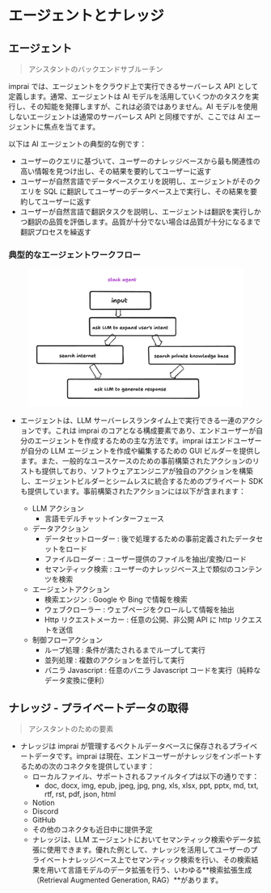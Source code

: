 # エージェントとナレッジ

## エージェント

> アシスタントのバックエンドサブルーチン

imprai では、エージェントをクラウド上で実行できるサーバーレス API として定義します。通常、エージェントは AI モデルを活用していくつかのタスクを実行し、その知能を発揮しますが、これは必須ではありません。AI モデルを使用しないエージェントは通常のサーバーレス API と同様ですが、ここでは AI エージェントに焦点を当てます。

以下は AI エージェントの典型的な例です：

- ユーザーのクエリに基づいて、ユーザーのナレッジベースから最も関連性の高い情報を見つけ出し、その結果を要約してユーザーに返す
- ユーザーが自然言語でデータベースクエリを説明し、エージェントがそのクエリを SQL に翻訳してユーザーのデータベース上で実行し、その結果を要約してユーザーに返す
- ユーザーが自然言語で翻訳タスクを説明し、エージェントは翻訳を実行しかつ翻訳の品質を評価します。品質が十分でない場合は品質が十分になるまで翻訳プロセスを繰返す

### 典型的なエージェントワークフロー

<figure><img src="../.gitbook/assets/2.png" alt=""><figcaption></figcaption></figure>

- エージェントは、LLM サーバーレスランタイム上で実行できる一連のアクションです。これは imprai のコアとなる構成要素であり、エンドユーザーが自分のエージェントを作成するための主な方法です。imprai はエンドユーザーが自分の LLM エージェントを作成や編集するための GUI ビルダーを提供します。また、一般的なユースケースのための事前構築されたアクションのリストも提供しており、ソフトウェアエンジニアが独自のアクションを構築し、エージェントビルダーとシームレスに統合するためのプライベート SDK も提供しています。事前構築されたアクションには以下が含まれます：

  - LLM アクション
    <!-- - 言語モデルコンプリートインターフェース -->
    - 言語モデルチャットインターフェース
  - データアクション
    - データセットローダー : 後で処理するための事前定義されたデータセットをロード
    - ファイルローダー : ユーザー提供のファイルを抽出/変換/ロード
    - セマンティック検索 : ユーザーのナレッジベース上で類似のコンテンツを検索
  - エージェントアクション
    - 検索エンジン : Google や Bing で情報を検索
    - ウェブクローラー : ウェブページをクロールして情報を抽出
    - Http リクエストメーカー : 任意の公開、非公開 API に http リクエストを送信
  - 制御フローアクション
    - ループ処理 : 条件が満たされるまでループして実行
    - 並列処理 : 複数のアクションを並行して実行
    - バニラ Javascript : 任意のバニラ Javascript コードを実行（純粋なデータ変換に便利）

## ナレッジ - プライベートデータの取得

> アシスタントのための要素

- ナレッジは imprai が管理するベクトルデータベースに保存されるプライベートデータです。imprai は現在、エンドユーザーがナレッジをインポートするための次のコネクタを提供しています：
  - ローカルファイル、サポートされるファイルタイプは以下の通りです：
    - doc, docx, img, epub, jpeg, jpg, png, xls, xlsx, ppt, pptx, md, txt, rtf, rst, pdf, json, html
  - Notion
  - Discord
  - GitHub
  - その他のコネクタも近日中に提供予定
  - ナレッジは、LLM エージェントにおいてセマンティック検索やデータ拡張に使用できます。優れた例として、ナレッジを活用してユーザーのプライベートナレッジベース上でセマンティック検索を行い、その検索結果を用いて言語モデルのデータ拡張を行う、いわゆる**検索拡張生成（Retrieval Augmented Generation, RAG）**があります。
